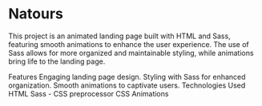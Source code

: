 # Natours
This project is an animated landing page built with HTML and Sass, featuring smooth animations to enhance the user experience. The use of Sass allows for more organized and maintainable styling, while animations bring life to the landing page.

Features
Engaging landing page design.
Styling with Sass for enhanced organization.
Smooth animations to captivate users.
Technologies Used
HTML
Sass - CSS preprocessor
CSS Animations
